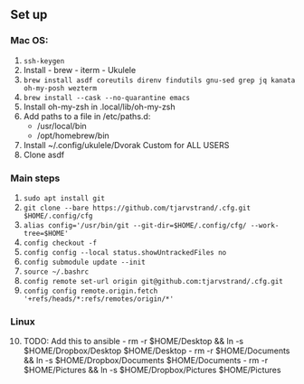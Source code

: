 

## Set up

### Mac OS:
  1. `ssh-keygen`
  1. Install
    - brew
    - iterm
    - Ukulele
  1. `brew install asdf coreutils direnv findutils gnu-sed grep jq kanata oh-my-posh wezterm`
  1. `brew install --cask --no-quarantine emacs`
  1. Install oh-my-zsh in .local/lib/oh-my-zsh
  1. Add paths to a file in  /etc/paths.d:
     - /usr/local/bin
     - /opt/homebrew/bin
  1. Install ~/.config/ukulele/Dvorak Custom for ALL USERS
  1. Clone asdf

### Main steps

  1. `sudo apt install git`
  2. `git clone --bare https://github.com/tjarvstrand/.cfg.git $HOME/.config/cfg`
  3. `alias config='/usr/bin/git --git-dir=$HOME/.config/cfg/ --work-tree=$HOME'`
  4. `config checkout -f`
  6. `config config --local status.showUntrackedFiles no`
  7. `config submodule update --init`
  8. `source ~/.bashrc`
  9. `config remote set-url origin git@github.com:tjarvstrand/.cfg.git`
  10. `config config remote.origin.fetch '+refs/heads/*:refs/remotes/origin/*'`

### Linux

  10. TODO: Add this to ansible
    - rm -r $HOME/Desktop && ln -s $HOME/Dropbox/Desktop $HOME/Desktop
    - rm -r $HOME/Documents && ln -s $HOME/Dropbox/Documents $HOME/Documents
    - rm -r $HOME/Pictures && ln -s $HOME/Dropbox/Pictures $HOME/Pictures

